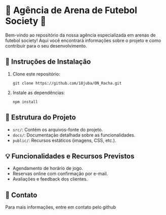 # 🌟 Agência de Arena de Futebol Society 🌟

Bem-vindo ao repositório da nossa agência especializada em arenas de futebol society! Aqui você encontrará informações sobre o projeto e como contribuir para o seu desenvolvimento.

## 🚀 Instruções de Instalação

1. Clone este repositório:
   ```
   git clone https://github.com/18juba/ON_Racha.git
   ```

2. Instale as dependências:
   ```
   npm install
   ```

## 📂 Estrutura do Projeto

- `src/`: Contém os arquivos-fonte do projeto.
- `docs/`: Documentação detalhada sobre as funcionalidades.
- `public/`: Recursos estáticos (imagens, CSS, etc.).

## 💡 Funcionalidades e Recursos Previstos

- Agendamento de horário de jogo.
- Reservas online com confirmação por e-mail.
- Avaliações e feedback dos clientes.

## 📧 Contato

Para mais informações, entre em contato pelo github
